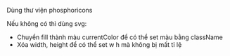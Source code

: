 Dùng thư viện phosphoricons

Nếu không có thì dùng svg:
- Chuyển fill thành màu currentColor để có thể set màu bằng className
- Xóa width, height để có thể set w h mà không bị mất tỉ lệ